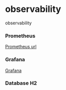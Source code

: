 # observability
observability


### Prometheus

[Prometheus url](http://localhost:9090/)

### Grafana

[Grafana](http://localhost:3000/)

### Database H2